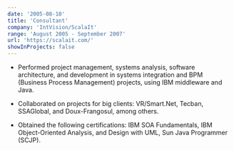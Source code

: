 ```yaml
---
date: '2005-08-10'
title: 'Consultant'
company: 'IntVision/ScalaIt'
range: 'August 2005 - September 2007'
url: 'https://scalait.com/'
showInProjects: false
---
```


- Performed project management, systems analysis, software architecture, and development in systems integration and BPM (Business Process Management) projects, using IBM middleware and Java.

- Collaborated on projects for big clients: VR/Smart.Net, Tecban, SSAGlobal, and Doux-Frangosul, among others.

- Obtained the following certifications: IBM SOA Fundamentals, IBM Object-Oriented Analysis, and Design with UML, Sun Java Programmer (SCJP).